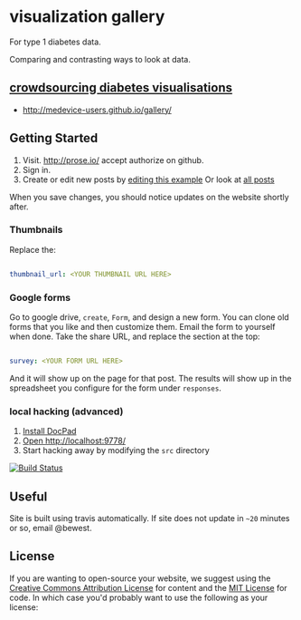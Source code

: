 # visualization gallery

For type 1 diabetes data.

Comparing and contrasting ways to look at data.

## [crowdsourcing diabetes visualisations](http://medevice-users.github.io/gallery/)
* http://medevice-users.github.io/gallery/

## Getting Started

1. Visit. http://prose.io/ accept authorize on github.
1. Sign in.
1. Create or edit new posts by
  [editing this example](http://prose.io/#medevice-users/gallery/edit/master/src/documents/posts/medtronic-dashboard.html.markdown)
  Or look at [all
  posts](http://prose.io/#medevice-users/gallery/tree/master/src/documents/posts)

When you save changes, you should notice updates on the website
shortly after.


### Thumbnails

Replace the:
```yaml

thumbnail_url: <YOUR THUMBNAIL URL HERE>

```
### Google forms

Go to google drive, `create`, `Form`, and design a new form.  You can
clone old forms that you like and then customize them.  Email the form
to yourself when done.  Take the share URL, and replace the section at
the top:

```yaml

survey: <YOUR FORM URL HERE>

```

And it will show up on the page for that post.
The results will show up in the spreadsheet you configure for the
form under `responses`.

### local hacking (advanced)
1. [Install DocPad](https://github.com/bevry/docpad)
1. [Open http://localhost:9778/](http://localhost:9778/)
1. Start hacking away by modifying the `src` directory

[![Build Status](https://travis-ci.org/medevice-users/gallery.png?branch=master)](https://travis-ci.org/medevice-users/gallery)

## Useful
Site is built using travis automatically.  If site does not update in `~20` minutes or so, email @bewest.

## License

If you are wanting to open-source your website, we suggest using the
[Creative Commons Attribution
License](http://creativecommons.org/licenses/by/3.0/) for content and
the [MIT License](http://creativecommons.org/licenses/MIT/) for code.
In which case you'd probably want to use the following as your
license:

